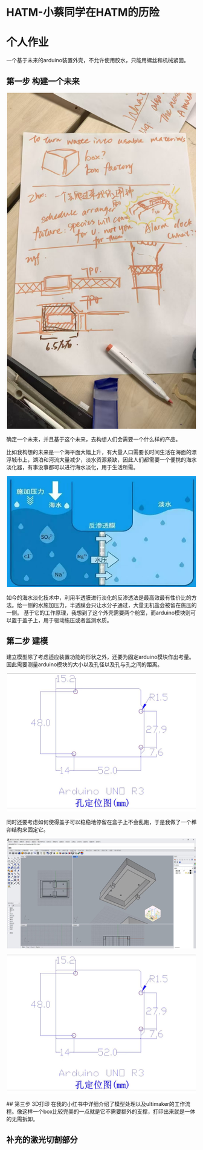# HATM-小蔡同学在HATM的历险

# 个人作业
一个基于未来的arduino装置外壳，不允许使用胶水，只能用螺丝和机械紧固。

## 第一步 构建一个未来
<p align="center">
<img src="picture/头脑风暴.jpg" alt="loading" width="500"/>
</p >
  确定一个未来，并且基于这个未来，去构想人们会需要一个什么样的产品。
  
  比如我构想的未来是一个海平面大幅上升，有大量人口需要长时间生活在海面的漂浮城市上，湖泊和河流大量减少，淡水资源紧缺，因此人们都需要一个便携的海水淡化器，有事没事都可以进行海水淡化，用于生活所需。
<p align="center">
<img src="picture/半透膜原理.jpg" alt="loading" width="500"/>
</p >
  如今的海水淡化技术中，利用半透膜进行淡化的反渗透法是最高效最有性价比的方法。给一侧的水施加压力，半透膜会只让水分子通过，大量无机盐会被留在施压的一侧。
  基于它的工作原理，我想到了这个外壳需要两个舱室，而arduino模块则可以置于盖子上，用于驱动施压或者监测水质。

## 第二步 建模
建立模型除了考虑适应装置功能的形状之外，还要为固定arduino模块作出考量。因此需要测量arduino模块的大小以及孔径以及孔与孔之间的距离。
<p align="center">
<img src="picture/arduino孔位.jpg" alt="loading" width="500"/>
</p >
同时还要考虑如何使得盖子可以稳稳地停留在盒子上不会乱跑，于是我做了一个榫卯结构来固定它。
<p align="center">
<img src="picture/建模盖子.jpg" alt="loading" width="500"/>
</p >

<p align="center">
<img src="picture/arduino孔位.jpg" alt="loading" width="500"/>
</p >
## 第三步 3D打印
在我的小红书中详细介绍了模型处理以及ultimaker的工作流程。像这样一个box比较完美的一点就是它不需要额外的支撑，打印出来就是一体的无需拆卸。


## 补充的激光切割部分

